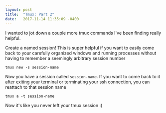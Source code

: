 ```yaml
---
layout: post
title:  "Tmux: Part 2"
date:   2017-11-14 11:35:09 -0400
---
```


I wanted to jot down a couple more tmux commands I've been finding really helpful.

Create a named session! This is super helpful if you want to easily come back to your carefully organized windows and running processes without having to remember a seemingly arbitrary session number

```
tmux new -s session-name
```

Now you have a session called `session-name`. If you want to come back to it after exiting your terminal or terminating your ssh connection, you can reattach to that session name

```
tmux a -t session-name
```

Now it's like you never left your tmux session :)